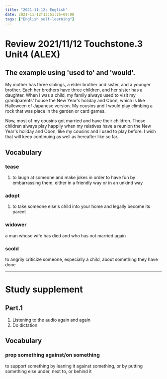```yaml
---
title: "2021-11-12: English"
date: 2021-11-12T13:51:25+09:00
tags: ["English self-learning"]
---
```


# Review 2021/11/12 Touchstone.3 Unit4 (ALEX)

## The example using 'used to' and 'would'.
My mother has three siblings, a elder brother and sister, and a younger brother.
Each her brothers have three children, and her sister has a daughter.
When I was a child, my family always used to visit my grandparents' house the New Year's holiday and Obon, which is like Halloween of Japanese version.
My cousins and I would play climbing a rock that was place in the garden or card games.

Now, most of my cousins got married and have their children.
Those children always play happily when my relatives have a reunion the New Year's holiday and Obon, like my cousins and I used to play before.
I wish that will keep continuing as well as hereafter like so far.

## Vocabulary

### tease
1. to laugh at someone and make jokes in order to have fun by embarrassing them, either in a friendly way or in an unkind way

### adopt
1. to take someone else's child into your home and legally become its parent

### widower
a man whose wife has died and who has not married again

### scold
to angrily criticize someone, especially a child, about something they have done

---

# Study supplement

## Part.1

1. Listening to the audio again and again
2. Do dictation

## Vocabulary

### prop something against/on something
to support something by leaning it against something, or by putting something else under, next to, or behind it
